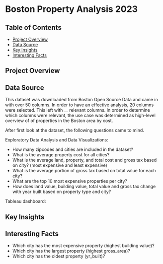 # Boston Property Analysis 2023

## Table of Contents
- [Project Overview](#projectoverview)
- [Data Source](#datasource)
- [Key Insights](#keyinsights)
- [Interesting Facts](#keyinsights)

## Project Overview

## Data Source
This dataset was downloaded from Boston Open Source Data and came in with over 50 columns. 
In order to have an effective analysis, 20 columns were selected.
This left with __ relevant columns. 
In order to determine which columns were relevant, the use case was determined as high-level overview of 
of properties in the Boston area by cost.

After first look at the dataset, the following questions came to mind.

Exploratory Data Analysis and Data Visualizations:
- How many zipcodes and cities are included in the dataset? <br>
- What is the average property cost for all cities? <br>
- What is the average land, property, and total cost and gross tax based on city? (most expensive and least expensive)  <br>
- What is the average portion of gross tax based on total value for each city? <br>
- What are the top 10 most expensive properties per city? <br>
- How does land value, building value, total value and gross tax change with year built based on property type and city? <br>


Tableau dashboard: 

## Key Insights

## Interesting Facts
- Which city has the most expensive property (highest building value)? <br>
- Which city has the largest property (highest gross_area)? <br>
- Which city has the oldest property (yr_built)? <br>






